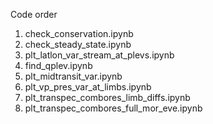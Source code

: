 Code order
1. check_conservation.ipynb
2. check_steady_state.ipynb
3. plt_latlon_var_stream_at_plevs.ipynb
4. find_qplev.ipynb
5. plt_midtransit_var.ipynb
6. plt_vp_pres_var_at_limbs.ipynb
7. plt_transpec_combores_limb_diffs.ipynb
8. plt_transpec_combores_full_mor_eve.ipynb
